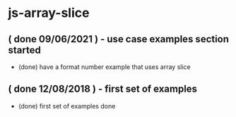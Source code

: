 # js-array-slice

## ( done 09/06/2021 ) - use case examples section started
* (done) have a format number example that uses array slice

## ( done 12/08/2018 ) - first set of examples
* (done) first set of examples done